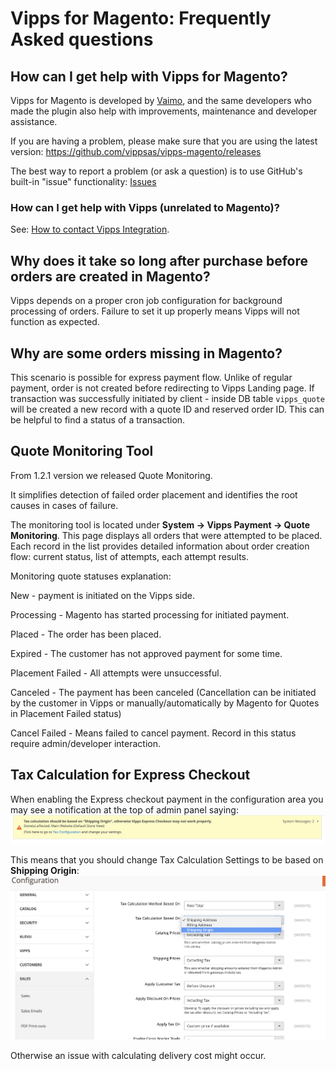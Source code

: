 # Vipps for Magento: Frequently Asked questions

## How can I get help with Vipps for Magento?

Vipps for Magento is developed by [Vaimo](https://www.vaimo.com), and the same developers who made
the plugin also help with improvements, maintenance and developer assistance.

If you are having a problem, please make sure that you are using the latest version:
https://github.com/vippsas/vipps-magento/releases

The best way to report a problem (or ask a question) is to use GitHub's built-in "issue" functionality:
[Issues](https://github.com/vippsas/vipps-magento/issues)

### How can I get help with Vipps (unrelated to Magento)?

See: [How to contact Vipps Integration](https://github.com/vippsas/vipps-developers/blob/master/contact.md).

## Why does it take so long after purchase before orders are created in Magento?

Vipps depends on a proper cron job configuration for background processing of orders. 
Failure to set it up properly means Vipps will not function as expected.

## Why are some orders missing in Magento?

This scenario is possible for express payment flow. Unlike of regular payment, order is not created before redirecting to
Vipps Landing page. If transaction was successfully initiated by client  - inside DB table `vipps_quote` will be created a new record
with a quote ID and reserved order ID. This can be helpful to find a status of a transaction. 

## Quote Monitoring Tool

From 1.2.1 version we released Quote Monitoring.

It simplifies detection of failed order placement and identifies the root causes in cases of failure.

The monitoring tool is located under **System -> Vipps Payment -> Quote Monitoring**.
This page displays all orders that were attempted to be placed.
Each record in the list provides detailed information about order creation flow: current status, list of attempts, each attempt results.

Monitoring quote statuses explanation:

New - payment is initiated on the Vipps side.

Processing - Magento has started processing for initiated payment.

Placed - The order has been placed.

Expired - The customer has not approved payment for some time.

Placement Failed - All attempts were unsuccessful.

Canceled - The payment has been canceled (Cancellation can be initiated by the customer in Vipps or manually/automatically by Magento for Quotes in Placement Failed status)

Cancel Failed - Means failed to cancel payment. Record in this status require admin/developer interaction.

## Tax Calculation for Express Checkout
When enabling the Express checkout payment in the configuration area you may see a notification at the top of admin panel saying:
![Express Checkout notice](docs/images/express-checkout-notice.png)

This means that you should change Tax Calculation Settings to be based on **Shipping Origin**:
![Tax Calculation Settings](docs/images/tax-origin-settings.png)

Otherwise an issue with calculating delivery cost might occur.
